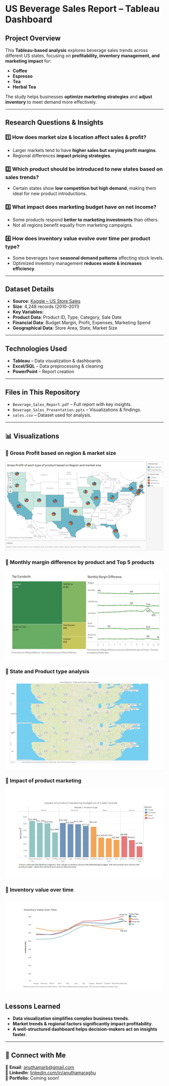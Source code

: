 #  US Beverage Sales Report – Tableau Dashboard  

##  Project Overview  
This **Tableau-based analysis** explores beverage sales trends across different US states, focusing on **profitability, inventory management, and marketing impact** for:  
- **Coffee**  
- **Espresso**  
- **Tea**  
- **Herbal Tea**  

The study helps businesses **optimize marketing strategies** and **adjust inventory** to meet demand more effectively.  

---

##  **Research Questions & Insights**  

### **1️⃣ How does market size & location affect sales & profit?**  
- Larger markets tend to have **higher sales but varying profit margins**.  
- Regional differences **impact pricing strategies**.  

### **2️⃣ Which product should be introduced to new states based on sales trends?**  
- Certain states show **low competition but high demand**, making them ideal for new product introductions.  

### **3️⃣ What impact does marketing budget have on net income?**  
- Some products respond **better to marketing investments** than others.  
- Not all regions benefit equally from marketing campaigns.  

### **4️⃣ How does inventory value evolve over time per product type?**  
- Some beverages have **seasonal demand patterns** affecting stock levels.  
- Optimized inventory management **reduces waste & increases efficiency**.  

---

##  **Dataset Details**  
-  **Source**: [Kaggle – US Store Sales](https://www.kaggle.com/datasets/dsfelix/us-stores-sales)  
-  **Size**: 4,248 records (2010–2011)  
-  **Key Variables:**  
  - **Product Data**: Product ID, Type, Category, Sale Date  
  - **Financial Data**: Budget Margin, Profit, Expenses, Marketing Spend  
  - **Geographical Data**: Store Area, State, Market Size  

---

##  **Technologies Used**  
- **Tableau** – Data visualization & dashboards  
- **Excel/SQL** – Data preprocessing & cleaning  
- **PowerPoint** – Report creation  

---

##  **Files in This Repository**  
- `Beverage_Sales_Report.pdf` – Full report with key insights.  
- `Beverage_Sales_Presentation.pptx` – Visualizations & findings.  
- `sales.csv` – Dataset used for analysis.  

---
## 📊 Visualizations  

### 📌 Gross Profit based on region & market size 
![Gross Profit based on region & market size ](https://github.com/Anuthama-Raghu/us-beverage-sales-tableau/blob/main/Viz%201.JPG)  

### 📌 Monthly margin difference by product and Top 5 products  
![Monthly margin difference by product and Top 5 products ](https://github.com/Anuthama-Raghu/us-beverage-sales-tableau/blob/main/Viz%202.JPG)

### 📌 State and Product type analysis 
![State and Product type analysis ](https://github.com/Anuthama-Raghu/us-beverage-sales-tableau/blob/main/Viz%203.JPG)

### 📌 Impact of product marketing 
![Impact of product marketing ](https://github.com/Anuthama-Raghu/us-beverage-sales-tableau/blob/main/Viz%204.JPG)

### 📌 Inventory value over time
![Inventory value over time](https://github.com/Anuthama-Raghu/us-beverage-sales-tableau/blob/main/Viz%205.JPG)
---

##  **Lessons Learned**  
- **Data visualization simplifies complex business trends**.  
- **Market trends & regional factors significantly impact profitability**.  
- **A well-structured dashboard helps decision-makers act on insights faster**.  

---

## 🔗 **Connect with Me**  
📧 **Email**: anuthamarb@gmail.com  
🔗 **LinkedIn**: [linkedin.com/in/anuthamaraghu](https://www.linkedin.com/in/anuthamaraghu/)  
📂 **Portfolio**: Coming soon!  
